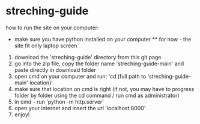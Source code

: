 # streching-guide

how to run the site on your computer:
* make sure you have python installed on your computer
** for now - the site fit only laptop screen

1. download the 'streching-guide' directory from this git page
2. go into the zip file, copy the folder name 'streching-guide-main' and paste directly in download folder 
2. open cmd on your computer and run: 'cd (full path to 'streching-guide-main' location)'
3. make sure that location on cmd is right (if not, you may have to progress folder by folder using the cd command / run cmd as administrator)
4. in cmd - run 'python -m http.server'
5. open your internet and insert the url 'localhost:8000'
6. enjoy!

